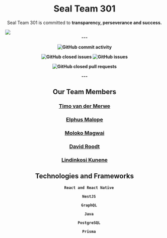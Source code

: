 <div>
    <h1 align="center">Seal Team 301</h1>
    <div align="center">
        <p >Seal Team 301 is committed to <b>transparency<b>, <b>perseverance</b> and <b>success</b>.</p>
    </div>
    <img align="center"src="https://firebasestorage.googleapis.com/v0/b/cos301-storage-test.appspot.com/o/logo1.png?alt=media&token=a0c65249-56a9-4533-9963-e914f01c585b"></img>

</div>

<div align="center">---</div>

<div align="center">

![GitHub commit activity](https://img.shields.io/github/commit-activity/w/COS301-SE-2022/Charity-Spot)

![GitHub closed issues](https://img.shields.io/github/issues-closed-raw/COS301-SE-2022/Charity-Spot)
![GitHub issues](https://img.shields.io/github/issues-raw/COS301-SE-2022/Charity-Spot)

![GitHub closed pull requests](https://img.shields.io/github/issues-pr-closed/COS301-SE-2022/Charity-Spot)
  
</div>

<div align="center">---</div>




<div align="center">
    <h2>Our Team Members</h2>
    <a href="https://www.linkedin.com/[removed]"><h3>Timo van der Merwe</h3></a>
    <a href="https://www.linkedin.com/[removed]"><h3>Elphus Malope</h3></a>
    <a href="https://www.linkedin.com/[removed]"><h3>Moloko Magwai</h3></a>
    <a href="https://www.linkedin.com/[removed]"><h3>David Roodt </h3></a>
    <a href="https://www.linkedin.com/[removed]"><h3>Lindinkosi Kunene</h3></a>
    </div>
</div>

<div align="center">
    <h2>Technologies and Frameworks</h2>

        React and React Native

        NestJS

        GraphQL

        Java

        PostgreSQL
        
        Prisma

</div>


